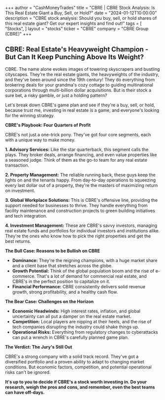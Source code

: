+++
author = "CashMoneyTrades"
title = "CBRE |  CBRE Stock Analysis: Is This Real Estate Giant a Buy, Sell, or Hold?"
date = "2024-01-12T10:00:00"
description = "CBRE stock analysis: Should you buy, sell, or hold shares of this real estate giant? Get our expert insights and find out!"
tags = [
"Stocks",
]
layout = "stocks"
ticker = "CBRE"
company = "CBRE Group (CBRE)"
+++
        


##  CBRE:  Real Estate's Heavyweight Champion - But Can It Keep Punching Above Its Weight?

CBRE. The name alone evokes images of towering skyscrapers and bustling cityscapes. They're the real estate giants, the heavyweights of the industry, and they've been around since the 19th century!  They do everything from brokering deals for your grandma's cozy cottage to guiding multinational corporations through multi-billion dollar acquisitions. But is their stock a sure bet, a risky gamble, or just a holding pattern? 

Let's break down CBRE's game plan and see if they're a buy, sell, or hold, because trust me, investing in real estate is a game, and everyone's looking for the winning strategy.

**CBRE's Playbook:  Four Quarters of Profit**

CBRE's not just a one-trick pony. They've got four core segments, each with a unique way to make money. 

**1. Advisory Services:**  Like the star quarterback, this segment calls the plays. They broker deals, arrange financing, and even value properties like a seasoned judge. Think of them as the go-to team for any real estate transaction. 

**2. Property Management:**  The reliable running back, these guys keep the lights on and the tenants happy. From day-to-day operations to squeezing every last dollar out of a property, they're the masters of maximizing return on investment. 

**3. Global Workplace Solutions:**  This is CBRE's offensive line,  providing the support needed for businesses to thrive.  They handle everything from facility maintenance and construction projects to green building initiatives and tech integration. 

**4. Investment Management:**  These are CBRE's savvy investors, managing real estate funds and portfolios for individual investors and institutions alike. They're the ones who know how to pick the right properties and get the best returns.

**The Bull Case:  Reasons to be Bullish on CBRE**

* **Dominance:** They're the reigning champions, with a huge market share and a client base that stretches across the globe. 
* **Growth Potential:**  Think of the global population boom and the rise of e-commerce.  That's a lot of demand for commercial real estate, and CBRE's in the perfect position to capitalize on it.
* **Financial Performance:** CBRE consistently delivers solid revenue growth, strong profitability, and a healthy cash flow. 

**The Bear Case:  Challenges on the Horizon**

* **Economic Headwinds:**  High interest rates, inflation, and global uncertainty can all put a damper on the real estate market. 
* **Competition:**  Local players are nipping at their heels, and the rise of tech companies disrupting the industry could shake things up. 
* **Operational Risks:**  Everything from regulatory changes to cyberattacks can put a wrench in CBRE's carefully planned game plan. 

**The Verdict:  The Jury's Still Out**

CBRE's a strong company with a solid track record. They've got a diversified portfolio and a proven ability to adapt to changing market conditions.  But economic factors, competition, and potential operational risks can't be ignored. 

**It's up to you to decide if CBRE's a stock worth investing in.  Do your research, weigh the pros and cons, and remember, even the best teams can have off-days.** 

        
